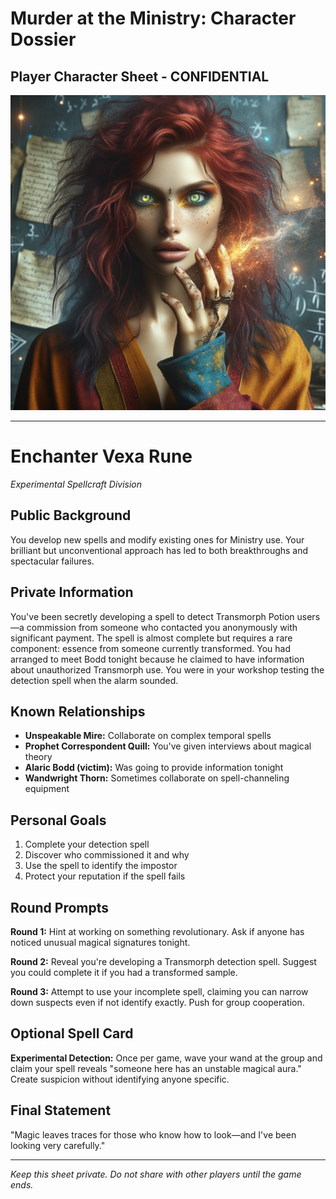 # Murder at the Ministry: Character Dossier
## Player Character Sheet - CONFIDENTIAL

![Enchanter Vexa Rune](character_images/11_enchanter_vexa_rune.png)

---

# Enchanter Vexa Rune
*Experimental Spellcraft Division*

## Public Background
You develop new spells and modify existing ones for Ministry use. Your brilliant but unconventional approach has led to both breakthroughs and spectacular failures.

## Private Information
You've been secretly developing a spell to detect Transmorph Potion users—a commission from someone who contacted you anonymously with significant payment. The spell is almost complete but requires a rare component: essence from someone currently transformed. You had arranged to meet Bodd tonight because he claimed to have information about unauthorized Transmorph use. You were in your workshop testing the detection spell when the alarm sounded.

## Known Relationships
- **Unspeakable Mire:** Collaborate on complex temporal spells
- **Prophet Correspondent Quill:** You've given interviews about magical theory
- **Alaric Bodd (victim):** Was going to provide information tonight
- **Wandwright Thorn:** Sometimes collaborate on spell-channeling equipment

## Personal Goals
1. Complete your detection spell
2. Discover who commissioned it and why
3. Use the spell to identify the impostor
4. Protect your reputation if the spell fails

## Round Prompts
**Round 1:** Hint at working on something revolutionary. Ask if anyone has noticed unusual magical signatures tonight.

**Round 2:** Reveal you're developing a Transmorph detection spell. Suggest you could complete it if you had a transformed sample.

**Round 3:** Attempt to use your incomplete spell, claiming you can narrow down suspects even if not identify exactly. Push for group cooperation.

## Optional Spell Card
**Experimental Detection:** Once per game, wave your wand at the group and claim your spell reveals "someone here has an unstable magical aura." Create suspicion without identifying anyone specific.

## Final Statement
"Magic leaves traces for those who know how to look—and I've been looking very carefully."

---

*Keep this sheet private. Do not share with other players until the game ends.*
